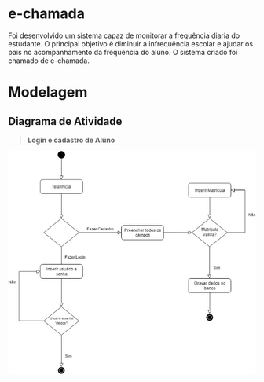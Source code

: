 # e-chamada
Foi desenvolvido um sistema capaz de monitorar a frequência diaria do estudante. O principal objetivo é diminuir a infrequência escolar e ajudar os pais no acompanhamento da frequência do aluno. O sistema criado foi chamado de e-chamada. 

# Modelagem
## Diagrama de Atividade

>**Login e cadastro de Aluno** 

![alt text](https://github.com/WilliamAmorim/e-chamada/blob/master/diagramas/DiagramaAtividade(logineCadastroAluno).jpg "Logo Title Text 1")
